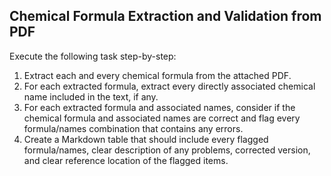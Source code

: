 ## **Chemical Formula Extraction and Validation from PDF**

Execute the following task step-by-step:
1. Extract each and every chemical formula from the attached PDF.
2. For each extracted formula, extract every directly associated chemical name included in the text, if any.
3. For each extracted formula and associated names, consider if the chemical formula and associated names are correct and flag every formula/names combination that contains any errors.
4. Create a Markdown table that should include every flagged formula/names, clear description of any problems, corrected version, and clear reference location of the flagged items.
